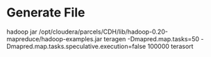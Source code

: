 # Generate File

hadoop jar /opt/cloudera/parcels/CDH/lib/hadoop-0.20-mapreduce/hadoop-examples.jar teragen -Dmapred.map.tasks=50 -Dmapred.map.tasks.speculative.execution=false 100000 terasort
